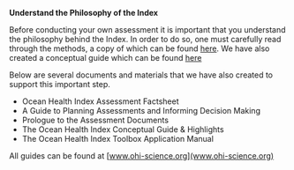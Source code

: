 **Understand the Philosophy of the Index**

Before conducting your own assessment it is important that you understand the philosophy behind the Index. In order to do so, one must carefully read through the methods, a copy of which can be found [here](www.oceanhealthindex.org/About/Methods/). We have also created a conceptual guide which can be found [here](www.ohi-science.org)

Below are several documents and materials that we have also created to support this important step.

  - Ocean Health Index Assessment Factsheet
  - A Guide to Planning Assessments and Informing Decision Making
  - Prologue to the Assessment Documents
  - The Ocean Health Index Conceptual Guide & Highlights
  - The Ocean Health Index Toolbox Application Manual

All guides can be found at [www.ohi-science.org](www.ohi-science.org)
